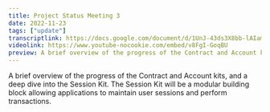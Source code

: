 ```yaml
---
title: Project Status Meeting 3
date: 2022-11-23
tags: ["update"]
transcriptlink: https://docs.google.com/document/d/1UnJ-43ds3X8bb-lAIam9GZ3qalf08_p6gBucbrevFSA/edit
videolink: https://www.youtube-nocookie.com/embed/v8FgI-GoqBU
preview: A brief overview of the progress of the Contract and Account kits, and a deep dive into the Session Kit. The Session Kit will be a modular building block allowing applications to maintain user sessions and perform transactions.
---
```


A brief overview of the progress of the Contract and Account kits, and a deep dive into the Session Kit. The Session Kit will be a modular building block allowing applications to maintain user sessions and perform transactions.
